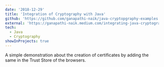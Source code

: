 ```yaml
---
date: '2018-12-29'
title: 'Integration of Cryptography with Java'
github: 'https://github.com/ganapathi-naik/java-cryptopgraphy-examples'
external: 'https://ganapathi-naik.medium.com/integrating-java-cryptography-apis-with-certificates-to-create-trust-chains-part-1-98d77926a9e4'
tech:
  - Java
  - Cryptography
showInProjects: true
---
```


A simple demonstration about the creation of certificates by adding the same in the Trust Store of the browsers.

